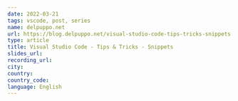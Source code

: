 ```yaml
---
date: 2022-03-21
tags: vscode, post, series
name: delpuppo.net
url: https://blog.delpuppo.net/visual-studio-code-tips-tricks-snippets
type: article
title: Visual Studio Code - Tips & Tricks - Snippets
slides_url:
recording_url:
city:
country:
country_code:
language: English
---
```

